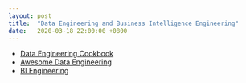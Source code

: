 ```yaml
---
layout: post
title:  "Data Engineering and Business Intelligence Engineering"
date:   2020-03-18 22:00:00 +0800
---
```


- [Data Engineering Cookbook](https://github.com/andkret/Cookbook)
- [Awesome Data Engineering](https://github.com/igorbarinov/awesome-data-engineering)
- [BI Engineering](https://github.com/thenaturalist/awesome-business-intelligence)
